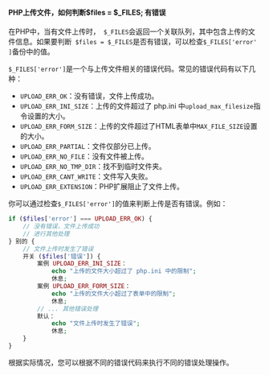 #### PHP上传文件，如何判断$files = $_FILES; 有错误


在PHP中，当有文件上传时，` $_FILES`会返回一个关联队列，其中包含上传的文件信息。如果要判断` $files = $_FILES`是否有错误，可以检查` $_FILES['error' ] `备份中的值。

` $_FILES['error'] `是一个与上传文件相关的错误代码。常见的错误代码有以下几种：

-  ` UPLOAD_ERR_OK `：没有错误，文件上传成功。
-  ` UPLOAD_ERR_INI_SIZE `：上传的文件超过了 php.ini 中` upload_max_filesize `指令设置的大小。
-  ` UPLOAD_ERR_FORM_SIZE `：上传的文件超过了HTML表单中` MAX_FILE_SIZE `设置的大小。
-  ` UPLOAD_ERR_PARTIAL `：文件仅部分已上传。
-  ` UPLOAD_ERR_NO_FILE `：没有文件被上传。
-  ` UPLOAD_ERR_NO_TMP_DIR `：找不到临时文件夹。
-  ` UPLOAD_ERR_CANT_WRITE `：文件写入失败。
-  ` UPLOAD_ERR_EXTENSION `：PHP扩展阻止了文件上传。

你可以通过检查` $_FILES['error'] `的值来判断上传是否有错误。例如：

``` php
if ($files['error'] === UPLOAD_ERR_OK) {
    // 没有错误，文件上传成功
    // 进行其他处理
} 别的 {
    // 文件上传时发生了错误
    开关 ($files['错误']) {
        案例 UPLOAD_ERR_INI_SIZE：
            echo "上传的文件大小超过了 php.ini 中的限制";
            休息;
        案例 UPLOAD_ERR_FORM_SIZE：
            echo "上传的文件大小超过了表单中的限制";
            休息;
        // ... 其他错误处理
        默认：
            echo "文件上传时发生了错误";
            休息;
    }
}
````

根据实际情况，您可以根据不同的错误代码来执行不同的错误处理操作。
